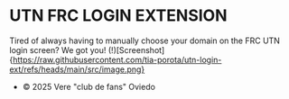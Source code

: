 # UTN FRC LOGIN EXTENSION

Tired of always having to manually choose your domain on the FRC UTN login screen? 
We got you!
(!)[Screenshot]{https://raw.githubusercontent.com/tia-porota/utn-login-ext/refs/heads/main/src/image.png}

- © 2025 Vere "club de fans" Oviedo
